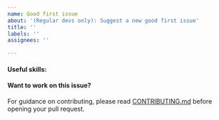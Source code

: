 ```yaml
---
name: Good first issue
about: '(Regular devs only): Suggest a new good first issue'
title: ''
labels: ''
assignees: ''

---
```


<!-- Needs the label "good first issue" assigned manually before or after opening -->

<!-- A good first issue is an uncontroversial issue, that has a relatively unique and obvious solution -->

<!-- Motivate the issue and explain the solution briefly -->

#### Useful skills:

<!-- (For example, “C++11 std::thread”, “Qt5 GUI and async GUI design” or “basic understanding of MarteXcoin mining and the MarteXcoin Core RPC interface”.) -->

#### Want to work on this issue?

For guidance on contributing, please read [CONTRIBUTING.md](https://github.com/martexcoin/martexcoin/blob/master/CONTRIBUTING.md) before opening your pull request.
